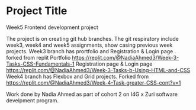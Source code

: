 
# Project Title

Week5 Frontend development project

The project is on creating git hub branches.
The git respiratory include week3, week4 and week5 assignments, 
show casing previous week projects.
Week3 branch has prortfolio and Registration & Login page . forked from replit Portfolio https://replit.com/@NadiaAhmed3/Week-3-Tasks-CSS-Fundamentals-1 Registration page & Login page https://replit.com/@NadiaAhmed3/Week-3-Tasks-b-Using-HTML-and-CSS
Week4 branch has Flexbox and Grid projects. Forked from https://replit.com/@NadiaAhmed3/Week-4-Task-greater-CSS-cont?v=1

Work done by Nadia Ahmed as part of cohort 2 on I4G x Zuri software develpment program.
